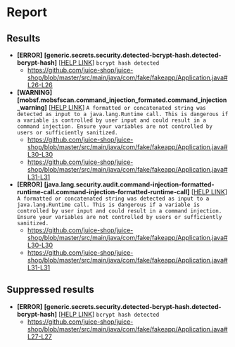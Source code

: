 # Report
## Results

- **[ERROR]** **[generic.secrets.security.detected-bcrypt-hash.detected-bcrypt-hash]** [[HELP LINK](https://semgrep.dev/r/generic.secrets.security.detected-bcrypt-hash.detected-bcrypt-hash)] `bcrypt hash detected`
    - https://github.com/juice-shop/juice-shop/blob/master/src/main/java/com/fake/fakeapp/Application.java#L26-L26
- **[WARNING]** **[mobsf.mobsfscan.command_injection_formated.command_injection_warning]** [[HELP LINK](https://semgrep.dev/r/mobsf.mobsfscan.command_injection_formated.command_injection_warning)] `A formatted or concatenated string was detected as input to a java.lang.Runtime call. This is dangerous if a variable is controlled by user input and could result in a command injection. Ensure your variables are not controlled by users or sufficiently sanitized.
`
    - https://github.com/juice-shop/juice-shop/blob/master/src/main/java/com/fake/fakeapp/Application.java#L30-L30
    - https://github.com/juice-shop/juice-shop/blob/master/src/main/java/com/fake/fakeapp/Application.java#L31-L31
- **[ERROR]** **[java.lang.security.audit.command-injection-formatted-runtime-call.command-injection-formatted-runtime-call]** [[HELP LINK](https://semgrep.dev/r/java.lang.security.audit.command-injection-formatted-runtime-call.command-injection-formatted-runtime-call)] `A formatted or concatenated string was detected as input to a java.lang.Runtime call. This is dangerous if a variable is controlled by user input and could result in a command injection. Ensure your variables are not controlled by users or sufficiently sanitized.`
    - https://github.com/juice-shop/juice-shop/blob/master/src/main/java/com/fake/fakeapp/Application.java#L30-L30
    - https://github.com/juice-shop/juice-shop/blob/master/src/main/java/com/fake/fakeapp/Application.java#L31-L31



## Suppressed results

- **[ERROR]** **[generic.secrets.security.detected-bcrypt-hash.detected-bcrypt-hash]** [[HELP LINK](https://semgrep.dev/r/generic.secrets.security.detected-bcrypt-hash.detected-bcrypt-hash)] `bcrypt hash detected`
    - https://github.com/juice-shop/juice-shop/blob/master/src/main/java/com/fake/fakeapp/Application.java#L27-L27



